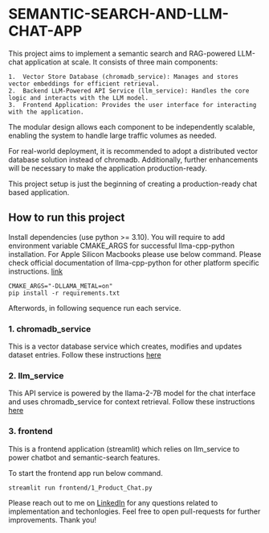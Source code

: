 # SEMANTIC-SEARCH-AND-LLM-CHAT-APP
This project aims to implement a semantic search and RAG-powered LLM-chat application at scale. It consists of three main components:

	1.	Vector Store Database (chromadb_service): Manages and stores vector embeddings for efficient retrieval.
	2.	Backend LLM-Powered API Service (llm_service): Handles the core logic and interacts with the LLM model.
	3.	Frontend Application: Provides the user interface for interacting with the application.

The modular design allows each component to be independently scalable, enabling the system to handle large traffic volumes as needed.

For real-world deployment, it is recommended to adopt a distributed vector database solution instead of chromadb. Additionally, further enhancements will be necessary to make the application production-ready.

This project setup is just the beginning of creating a production-ready chat based application.

## How to run this project
Install dependencies (use python >= 3.10).
You will require to add environment variable CMAKE_ARGS for successful llma-cpp-python installation. For Apple Silicon Macbooks please use below command. Please check official documentation of llma-cpp-python for other platform specific instructions. [link](https://pypi.org/project/llama-cpp-python/)

`CMAKE_ARGS="-DLLAMA_METAL=on"` <br>
`pip install -r requirements.txt`

Afterwords, in following sequence run each service.

### 1. chromadb_service
This is a vector database service which creates, modifies and updates dataset entries.
Follow these instructions [here](./chromadb_service/README.md)

### 2. llm_service
This API service is powered by the llama-2-7B model for the chat interface and uses chromadb_service for context retrieval. 
Follow these instructions [here](./llm_service/README.md)

### 3. frontend
This is a frontend application (streamlit) which relies on llm_service to power chatbot and semantic-search features.

To start the frontend app run below command.

`streamlit run frontend/1_Product_Chat.py`

Please reach out to me on [LinkedIn](https://www.linkedin.com/in/aambekar234/) for any questions related to implementation and techonlogies. Feel free to open pull-requests for further improvements. Thank you!